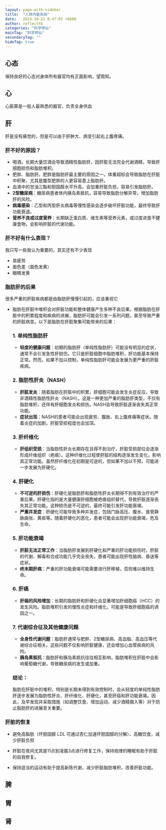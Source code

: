 ```yaml
---
layout: page-with-sidebar
title:  "人体内脏系统"
date:   2024-10-21 9:47:03 +0800
author: reflectt6
categories: "科学修仙"
mainTag: "科学修仙"
secondaryTag: ""
hideTag: true
---
```


## 心态

保持良好的心态对身体所有器官均有正面影响，望周知。



## 心

心脏算是一般人最熟悉的器官，负责全身供血



## 肝

肝是没有痛觉的，但是可以由于肝肿大、病变引起右上腹疼痛。

### 肝不好的原因？

- 喝酒，长期大量饮酒会导致酒精性脂肪肝，因肝脏无法完全代谢酒精，导致肝细胞损伤和脂肪堆积。
- 肥胖、脂肪肝。肥胖是脂肪肝最主要的原因之一。体重超标会导致脂肪在肝脏中积聚，尤其是腹型肥胖的人更容易患上脂肪肝。
- 血液中的甘油三酯和胆固醇水平升高，会加重肝脏负担，容易引发脂肪肝。
- **2型糖尿病**：糖尿病患者体内胰岛素抵抗，容易导致脂肪分解异常，增加脂肪肝的风险。
- **病毒感染**：乙型和丙型肝炎病毒等慢性感染会逐步破坏肝脏功能，最终导致肝功能衰退。
- **营养不良或过度营养**：长期缺乏蛋白质、维生素等营养元素，或过度进食不健康食物，会影响肝脏的代谢功能。





### 肝不好有什么表现？

我只写一些我认为重要的，其实还有不少表现

- 易疲劳
- 面色差（面色发黄）
- 眼睛发黄



### 脂肪肝的后果

很多严重的肝脏疾病都是由脂肪肝慢慢引起的，应该重视它

- 脂肪在肝脏中堆积会对肝脏功能和整体健康产生多种不良后果。根据脂肪在肝脏中的积累程度和疾病的进展，脂肪肝可能会引发一系列问题，甚至导致严重的肝脏病变。以下是脂肪在肝脏聚集可能带来的后果：

  ### 1. **单纯性脂肪肝**
     - **轻度的健康问题**：初期的脂肪肝（单纯性脂肪肝）可能没有明显的症状，通常不会引发急性肝损伤。它只是肝脏细胞中脂肪堆积，肝功能基本保持正常。然而，如果不加以控制，单纯性脂肪肝可能会发展为更严重的肝脏疾病。

  ### 2. **脂肪性肝炎（NASH）**
     - **肝脏发炎**：随着脂肪在肝脏中的积累，肝细胞可能会发生炎症反应，导致非酒精性脂肪性肝炎（NASH）。这是一种更加严重的脂肪肝类型，不仅有脂肪堆积，还伴有肝细胞发炎和损伤。NASH会导致肝脏逐渐丧失其正常功能。
     - **症状出现**：NASH的患者可能会出现疲劳、腹胀、右上腹疼痛等症状。随着炎症的加剧，肝脏受损程度也会加深。

  ### 3. **肝纤维化**
     - **肝组织受损**：当脂肪性肝炎长期存在且得不到治疗，肝脏受损部位会逐渐形成纤维组织（疤痕）。这种纤维化过程使肝脏的结构逐渐发生变化，影响其正常功能。虽然肝纤维化在初期是可逆的，但如果不加以干预，可能进一步发展为肝硬化。

  ### 4. **肝硬化**
     - **不可逆的肝损伤**：肝硬化是脂肪肝和脂肪性肝炎长期得不到有效治疗的严重后果。肝硬化指的是大量健康肝细胞被疤痕组织替代，导致肝脏逐渐丧失其正常功能。这种损伤是不可逆的，最终可能引发肝功能衰竭。
     - **严重并发症**：肝硬化可能导致多种并发症，包括门脉高压、腹水、食管静脉曲张、黄疸等。随着肝硬化的恶化，患者可能会出现肝功能衰竭，危及生命。

  ### 5. **肝功能衰竭**
     - **肝脏无法正常工作**：当脂肪肝发展到肝硬化和严重的肝功能损伤时，肝脏的代谢、解毒和合成功能几乎完全丧失，患者可能出现肝性脑病、昏迷等症状。
     - **终末期肝病**：严重的肝功能衰竭可能需要进行肝移植，否则难以维持生命。

  ### 6. **肝癌**
     - **肝癌的风险增加**：长期的脂肪肝和肝硬化会显著增加肝细胞癌（HCC）的发生风险。脂肪堆积引发的慢性炎症和纤维化，可能是导致肝细胞癌的诱因之一。

  ### 7. **代谢综合征及其他健康问题**
     - **全身性代谢问题**：脂肪肝通常与肥胖、2型糖尿病、高血脂、高血压等代谢综合征相关。这些问题不仅影响肝脏健康，还会增加心血管疾病的风险。
     - **胰岛素抵抗**：脂肪肝和胰岛素抵抗往往相互影响，脂肪堆积在肝脏中会影响葡萄糖代谢，导致糖尿病的发生或加重。

  ### 结论：
  脂肪在肝脏中的堆积，特别是长期未得到有效控制时，会从轻度的单纯性脂肪肝逐步发展为脂肪性肝炎、肝纤维化、肝硬化，甚至肝癌和肝功能衰竭。因此，及早发现并采取措施（如调整饮食、增加运动、减少酒精摄入等）对于防止脂肪肝的进展至关重要。



### 肝脏的恢复

- 避免高脂肪（坏胆固醇 LDL 可通过杏仁加速坏胆固醇的分解）、高糖饮食，减少肝脏负担

- 肝脏在夜间尤其是11点到凌晨3点进行修复工作，保持规律的睡眠有助于肝脏的自我修复。

- 保持适当的运动有助于提高新陈代谢，减少肝脏脂肪堆积，改善肝脏功能。

  





## 脾



## 胃



## 肾













